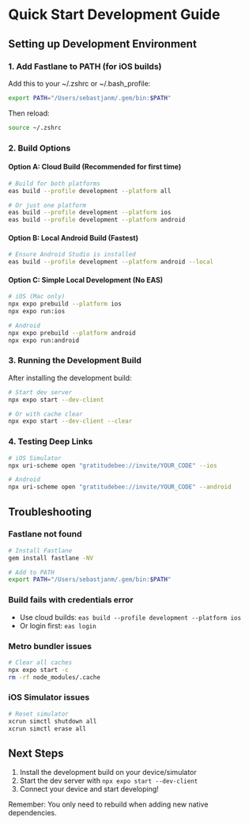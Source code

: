 # Quick Start Development Guide

## Setting up Development Environment

### 1. Add Fastlane to PATH (for iOS builds)
Add this to your ~/.zshrc or ~/.bash_profile:
```bash
export PATH="/Users/sebastjanm/.gem/bin:$PATH"
```

Then reload:
```bash
source ~/.zshrc
```

### 2. Build Options

#### Option A: Cloud Build (Recommended for first time)
```bash
# Build for both platforms
eas build --profile development --platform all

# Or just one platform
eas build --profile development --platform ios
eas build --profile development --platform android
```

#### Option B: Local Android Build (Fastest)
```bash
# Ensure Android Studio is installed
eas build --profile development --platform android --local
```

#### Option C: Simple Local Development (No EAS)
```bash
# iOS (Mac only)
npx expo prebuild --platform ios
npx expo run:ios

# Android
npx expo prebuild --platform android
npx expo run:android
```

### 3. Running the Development Build

After installing the development build:
```bash
# Start dev server
npx expo start --dev-client

# Or with cache clear
npx expo start --dev-client --clear
```

### 4. Testing Deep Links

```bash
# iOS Simulator
npx uri-scheme open "gratitudebee://invite/YOUR_CODE" --ios

# Android
npx uri-scheme open "gratitudebee://invite/YOUR_CODE" --android
```

## Troubleshooting

### Fastlane not found
```bash
# Install Fastlane
gem install fastlane -NV

# Add to PATH
export PATH="/Users/sebastjanm/.gem/bin:$PATH"
```

### Build fails with credentials error
- Use cloud builds: `eas build --profile development --platform ios`
- Or login first: `eas login`

### Metro bundler issues
```bash
# Clear all caches
npx expo start -c
rm -rf node_modules/.cache
```

### iOS Simulator issues
```bash
# Reset simulator
xcrun simctl shutdown all
xcrun simctl erase all
```

## Next Steps

1. Install the development build on your device/simulator
2. Start the dev server with `npx expo start --dev-client`
3. Connect your device and start developing!

Remember: You only need to rebuild when adding new native dependencies.